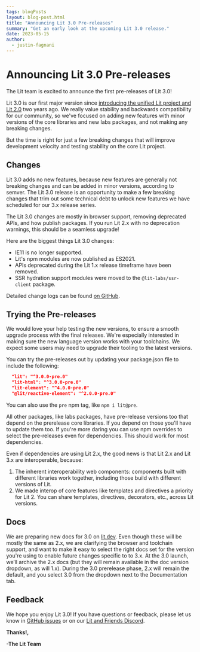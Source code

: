 ```yaml
---
tags: blogPosts
layout: blog-post.html
title: "Announcing Lit 3.0 Pre-releases"
summary: "Get an early look at the upcoming Lit 3.0 release."
date: 2023-05-15
author:
  - justin-fagnani
---
```


# Announcing Lit 3.0 Pre-releases

The Lit team is excited to announce the first pre-releases of Lit 3.0!

Lit 3.0 is our first major version since [introducing the unified Lit project and Lit 2.0](https://lit.dev/blog/2021-04-21-lit-2.0-meet-lit-all-over-again/) two years ago. We really value stability and backwards compatibility for our community, so we've focused on adding new features with minor versions of the core libraries and new labs packages, and not making any breaking changes.

But the time is right for just a few breaking changes that will improve development velocity and testing stability on the core Lit project.

## Changes

Lit 3.0 adds no new features, because new features are generally not breaking changes and can be added in minor versions, according to semver. The Lit 3.0 release is an opportunity to make a few breaking changes that trim out some technical debt to unlock new features we have scheduled for our 3.x release series.

The Lit 3.0 changes are mostly in browser support, removing deprecated APIs, and how publish packages. If you run Lit 2.x with no deprecation warnings, this should be a seamless upgrade!

Here are the biggest things Lit 3.0 changes:
- IE11 is no longer supported.
- Lit's npm modules are now published as ES2021.
- APIs deprecated during the Lit 1.x release timeframe have been removed.
- SSR hydration support modules were moved to the `@lit-labs/ssr-client` package.

Detailed change logs can be found [on GitHub](https://github.com/lit/lit/releases?q=%22-pre.0%22&expanded=true).

## Trying the Pre-releases

We would love your help testing the new versions, to ensure a smooth upgrade process with the final releases. We're especially interested in making sure the new language version works with your toolchains. We expect some users may need to upgrade their tooling to the latest versions.

You can try the pre-releases out by updating your package.json file to include the following:

```json
  "lit": "^3.0.0-pre.0"
  "lit-html": "^3.0.0-pre.0"
  "lit-element": "^4.0.0-pre.0"
  "@lit/reactive-element": "^2.0.0-pre.0"
```

You can also use the `pre` npm tag, like `npm i lit@pre`.

All other packages, like labs packages, have pre-release versions too that depend on the prerelease core libraries. If you depend on those you'll have to update them too. If you're more daring you can use npm overrides to select the pre-releases even for dependencies. This should work for most dependencies.

Even if dependencies are using Lit 2.x, the good news is that Lit 2.x and Lit 3.x are interoperable, because:
1. The inherent interoperability web components: components built with different libraries work together, including those build with different versions of Lit.
2. We made interop of core features like templates and directives a priority for Lit 2. You can share templates, directives, decorators, etc., across Lit versions.

## Docs

We are preparing new docs for 3.0 on [lit.dev](https://lit.dev). Even though these will be mostly the same as 2.x, we are clarifying the browser and toolchain support, and want to make it easy to select the right docs set for the version you're using to enable future changes specific to to 3.x. At the 3.0 launch, we’ll archive the 2.x docs (but they will remain available in the doc version dropdown, as will 1.x). During the 3.0 prerelease phase, 2.x will remain the default, and you select 3.0 from the dropdown next to the Documentation tab.

## Feedback

We hope you enjoy Lit 3.0! If you have questions or feedback, please let us know in [GitHub issues](https://github.com/lit/lit/issues) or on our [Lit and Friends Discord](https://lit.dev/discord/).

**Thanks!,**

**-The Lit Team**

